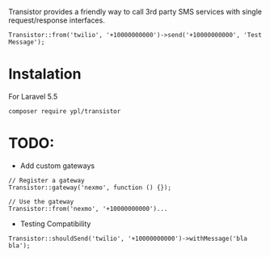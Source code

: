 Transistor provides a friendly way to call 3rd party SMS services with single request/response interfaces.

```
Transistor::from('twilio', '+10000000000')->send('+10000000000', 'Test Message');
```

# Instalation
For Laravel 5.5
```
composer require ypl/transistor
```

# TODO:
* Add custom gateways
```
// Register a gateway
Transistor::gateway('nexmo', function () {});

// Use the gateway
Transistor::from('nexmo', '+10000000000')...
```
* Testing Compatibility
```
Transistor::shouldSend('twilio', '+10000000000')->withMessage('bla bla');
```

